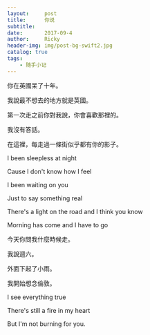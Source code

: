```yaml
---
layout:     post
title:      你说
subtitle:   
date:       2017-09-4
author:     Ricky
header-img: img/post-bg-swift2.jpg
catalog: true
tags:
    - 随手小记
---
```


你在英國呆了十年。

我說最不想去的地方就是英國。

第一次走之前你對我說，你會喜歡那裡的。

我沒有答話。

在這裡，每走過一條街似乎都有你的影子。



I been sleepless at night

Cause I don't know how I feel

I been waiting on you

Just to say something real

There's a light on the road and I think you know

Morning has come and I have to go




今天你問我什麼時候走。

我說週六。

外面下起了小雨。

我開始想念倫敦。




I see everything true

There's still a fire in my heart

But I'm not burning for you.
